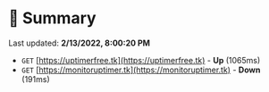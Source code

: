 # 📖 Summary
Last updated: **2/13/2022, 8:00:20 PM**

- `GET` [https://uptimerfree.tk](https://uptimerfree.tk) - **Up** (1065ms)
- `GET` [https://monitoruptimer.tk](https://monitoruptimer.tk) - **Down** (191ms)
